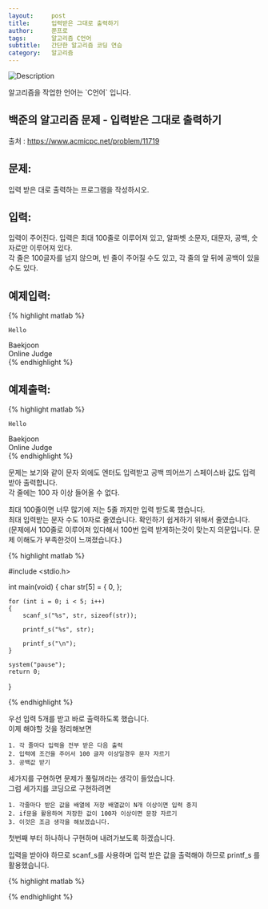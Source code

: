 ```yaml
---
layout:     post
title:      입력받은 그대로 출력하기
author:     쭌프로
tags:       알고리즘 C언어
subtitle:   간단한 알고리즘 코딩 연습
category:   알고리즘
---
```

<!-- Start Writing Below in Markdown -->


![Description](https://alalstjr.github.io/jjunpro.github.io/img/ag-bg.png)

<p>알고리즘을 작업한 언어는 `C언어` 입니다.</p>

## 백준의 알고리즘 문제 - 입력받은 그대로 출력하기

출처 : <a href="https://www.acmicpc.net/problem/11719">https://www.acmicpc.net/problem/11719</a>

## 문제:

<p>입력 받은 대로 출력하는 프로그램을 작성하시오.</p>

## 입력:

<p>
  입력이 주어진다. 입력은 최대 100줄로 이루어져 있고, 알파벳 소문자, 대문자, 공백, 숫자로만 이루어져 있다. <br/>
  각 줄은 100글자를 넘지 않으며, 빈 줄이 주어질 수도 있고, 각 줄의 앞 뒤에 공백이 있을 수도 있다.
</p>

## 예제입력:
{% highlight matlab %}

    Hello

Baekjoon     
   Online Judge    
{% endhighlight %}

## 예제출력:
{% highlight matlab %}

    Hello

Baekjoon     
   Online Judge    
{% endhighlight %}

<p>
  문제는 보기와 같이 문자 외에도 엔터도 입력받고 공백 띄어쓰기 스페이스바 값도 입력받아 출력합니다. <br/>
  각 줄에는 100 자 이상 들어올 수 없다.
</p>

<p>
  최대 100줄이면 너무 많기에 저는 5줄 까지만 입력 받도록 했습니다. <br/>
  최대 입력받는 문자 수도 10자로 줄였습니다. 확인하기 쉽게하기 위해서 줄였습니다. <br/>
  (문제에서 100줄로 이루어져 있다해서 100번 입력 받게하는것이 맞는지 의문입니다. 문제 이해도가 부족한것이 느껴졌습니다.)
</p>

{% highlight matlab %}

#include <stdio.h>

int main(void) 
{
	char str[5] = { 0, };

	for (int i = 0; i < 5; i++) 
	{
		scanf_s("%s", str, sizeof(str));

		printf_s("%s", str);

		printf_s("\n");
	}

	system("pause");
	return 0;
}

{% endhighlight %}

<p>
  우선 입력 5개를 받고 바로 출력하도록 했습니다. <br/>
  이제 해야할 것을 정리해보면 <br/>
	
	1. 각 줄마다 입력을 전부 받은 다음 출력
	2. 입력에 조건을 주어서 100 글자 이상일경우 문자 자르기
	3. 공백값 받기

  세가지를 구현하면 문제가 풀릴꺼라는 생각이 들었습니다. <br/>
  그럼 세가지를 코딩으로 구현하려면 <br/>
  
  	1. 각줄마다 받은 값을 배열에 저장 배열값이 N개 이상이면 입력 중지
	2. if문을 활용하여 저장한 값이 100자 이상이면 문장 자르기
	3. 이것은 조금 생각을 해보겠습니다.

  첫번째 부터 하나하나 구현하며 내려가보도록 하겠습니다.
</p>
	
<p>
  
</p>
	
<p>
  입력을 받아야 하므로 scanf_s를 사용하며 입력 받은 값을 출력해야 하므로 printf_s 를 활용했습니다.
</p>

{% highlight matlab %}

{% endhighlight %}
